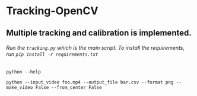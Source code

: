 # Tracking-OpenCV

## Multiple tracking and calibration is implemented.

###### Run the `tracking.py` which is the main script. To install the requirements, run `pip install -r requirements.txt`

```
python --help
```

```
python --input_video foo.mp4 --output_file bar.csv --format png --make_video False --from_center False
```
